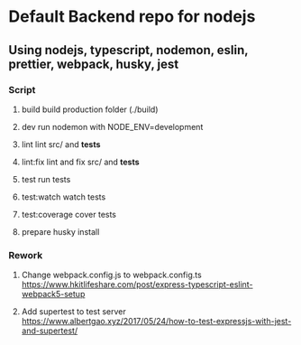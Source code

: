 # Default Backend repo for nodejs

## Using nodejs, typescript, nodemon, eslin, prettier, webpack, husky, jest

### Script

1. build
build production folder (./build)

2. dev
run nodemon with NODE_ENV=development

3. lint
lint src/ and __tests__

4. lint:fix
lint and fix src/ and __tests__

5. test
run tests

6. test:watch
watch tests

7. test:coverage
cover tests

8. prepare
husky install

### Rework
1. Change webpack.config.js to webpack.config.ts
https://www.hkitlifeshare.com/post/express-typescript-eslint-webpack5-setup

2. Add supertest to test server
https://www.albertgao.xyz/2017/05/24/how-to-test-expressjs-with-jest-and-supertest/